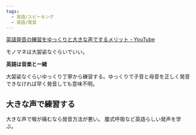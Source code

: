 ```yaml
---
tags:
  - 英語/スピーキング
  - 英語/発音
---
```

[英語発音の練習をゆっくりと大きな声でするメリット - YouTube](https://www.youtube.com/watch?v=61rmd9T3LHY)

モノマネは大袈裟なぐらいでいい。

**英語は音楽と一緒**

大袈裟なぐらいゆっくり丁寧から練習する。ゆっくりで子音と母音を正しく発音できなければ早く発音しても意味不明。

## 大きな声で練習する

大きな声で喉が痛むなら発音方法が悪い。
腹式呼吸など英語らしい発声を学ぶ。


